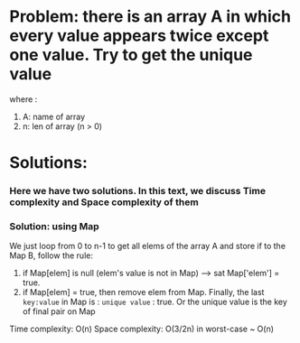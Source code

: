 # Problem: there is an array A in which every value appears twice except one value. Try to get the unique value
where :
  1. A: name of array
  2. n: len of array (n > 0)

# Solutions:
### Here we have two solutions. In this text, we discuss Time complexity and Space complexity of them

### Solution: using Map

We just loop from 0 to n-1 to get all elems of the array A and store if to the Map B, follow the rule:
  1. if Map[elem] is null (elem's value is not in Map) --> sat Map['elem'] = true.
  2. if Map[elem] = true, then remove elem from Map.
Finally, the last `key:value` in Map is : `unique value` : true. Or the unique value is the key of final pair on Map

Time complexity: O(n)
Space complexity: O(3/2n) in worst-case ~ O(n)
